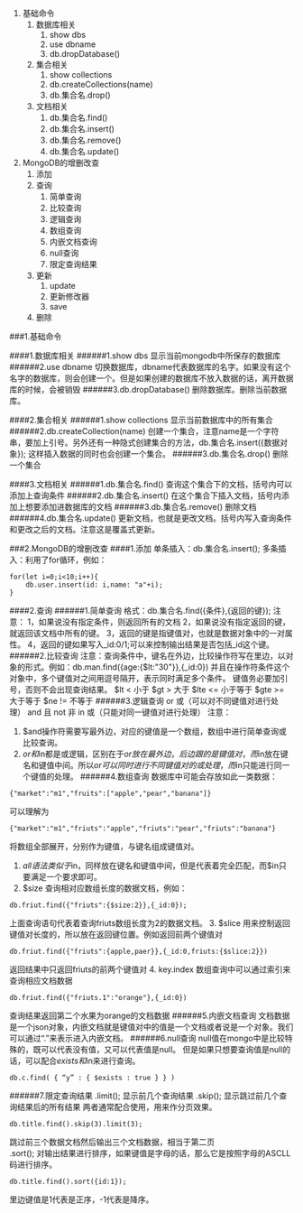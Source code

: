 1. 基础命令
    1. 数据库相关
        1. show dbs
        2. use dbname
        3. db.dropDatabase()
    2. 集合相关
        1. show collections
        2. db.createCollections(name)
        3. db.集合名.drop()
    3. 文档相关
        1. db.集合名.find()
        2. db.集合名.insert()
        3. db.集合名.remove()
        4. db.集合名.update()
2. MongoDB的增删改查
    1. 添加
    2. 查询
        1. 简单查询
        2. 比较查询
        3. 逻辑查询
        4. 数组查询
        5. 内嵌文档查询
        6. null查询
        7. 限定查询结果
    3. 更新
        1. update
        2. 更新修改器
        3. save
    4. 删除
    
###1.基础命令

####1.数据库相关
######1.show dbs
显示当前mongodb中所保存的数据库
######2.use dbname
切换数据库，dbname代表数据库的名字。如果没有这个名字的数据库，则会创建一个。但是如果创建的数据库不放入数据的话，离开数据库的时候，会被销毁
######3.db.dropDatabase()
删除数据库。删除当前数据库。

####2.集合相关
######1.show collections
显示当前数据库中的所有集合
######2.db.createCollection(name)
创建一个集合，注意name是一个字符串，要加上引号。另外还有一种隐式创建集合的方法，db.集合名.insert({数据对象});
这样插入数据的同时也会创建一个集合。
######3.db.集合名.drop()
删除一个集合

####3.文档相关
######1.db.集合名.find()
查询这个集合下的文档，括号内可以添加上查询条件
######2.db.集合名.insert()
在这个集合下插入文档，括号内添加上想要添加进数据库的文档
######3.db.集合名.remove()
删除文档
######4.db.集合名.update()
更新文档，也就是更改文档。括号内写入查询条件和更改之后的文档。注意这是覆盖式更新。

###2.MongoDB的增删改查
####1.添加
单条插入：db.集合名.insert();
多条插入：利用了for循环，例如：
```
for(let i=0;i<10;i++){
    db.user.insert(id: i,name: "a"+i);
}
```
####2.查询
######1.简单查询
格式：db.集合名.find({条件},{返回的键});
注意：
1，如果说没有指定条件，则返回所有的文档
2，如果说没有指定返回的键，就返回该文档中所有的键。
3，返回的键是指键值对，也就是数据对象中的一对属性。
4，返回的键如果写入_id:0/1;可以来控制输出结果是否包括_id这个键。
######2.比较查询
注意：查询条件中，键名在外边，比较操作符写在里边，以对象的形式。例如：db.man.find({age:{$lt:"30"}},{_id:0})
并且在操作符条件这个对象中，多个键值对之间用逗号隔开，表示同时满足多个条件。
键值务必要加引号，否则不会出现查询结果。
$lt     <       小于 
$gt     >       大于
$lte    <=      小于等于
$gte    >=      大于等于
$ne     !=      不等于
######3.逻辑查询
or      或（可以对不同键值对进行处理）
and     且
not     非
in      或（只能对同一键值对进行处理）
注意：
1. $and操作符需要写最外边，对应的键值是一个数组，数组中进行简单查询或比较查询。
2. $or和$in都是或逻辑，区别在于$or放在最外边，后边跟的是键值对，而$in放在键名和键值中间。所以$or可以同时进行不同键值对的或处理，而$in只能进行同一个键值的处理。
######4.数组查询
数据库中可能会存放如此一类数据：
```angular2
{"market":"m1","fruits":["apple","pear","banana"]}
```
可以理解为
```angular2
{"market":"m1","friuts":"apple","friuts":"pear","friuts":"banana"}
```
将数组全部展开，分别作为键值，与键名组成键值对。
1. $all
语法类似于$in，同样放在键名和键值中间，但是代表着完全匹配，而$in只要满足一个要求即可。
2. $size
查询相对应数组长度的数据文档，例如：
```angular2
db.friut.find({"friuts":{$size:2}},{_id:0});

```
上面查询语句代表着查询friuts数组长度为2的数据文档。
3. $slice
用来控制返回键值对长度的，所以放在返回键位置。例如返回前两个键值对
```angular2
db.friut.find({"friuts":{apple,paer}},{_id:0,friuts:{$slice:2}})
```
返回结果中只返回friuts的前两个键值对
4. key.index
数组查询中可以通过索引来查询相应文档数据
```angular2
db.friut.find({"friuts.1":"orange"},{_id:0})
```
查询结果返回第二个水果为orange的文档数据
######5.内嵌文档查询
文档数据是一个json对象，内嵌文档就是键值对中的值是一个文档或者说是一个对象。我们可以通过“.”来表示进入内嵌文档。
######6.null查询
null值在mongo中是比较特殊的，既可以代表没有值，又可以代表值是null。
但是如果只想要查询值是null的话，可以配合$exists和$in来进行查询。
```angular2
db.c.find( { “y” : { $exists : true } } )

```
######7.限定查询结果
.limit();
    显示前几个查询结果
.skip();
    显示跳过前几个查询结果后的所有结果
两者通常配合使用，用来作分页效果。
```angular2
db.title.find().skip(3).limit(3);
```
跳过前三个数据文档然后输出三个文档数据，相当于第二页    
.sort();
对输出结果进行排序，如果键值是字母的话，那么它是按照字母的ASCLL码进行排序。
```angular2
db.title.find().sort({id:1});
```
里边键值是1代表是正序，-1代表是降序。
